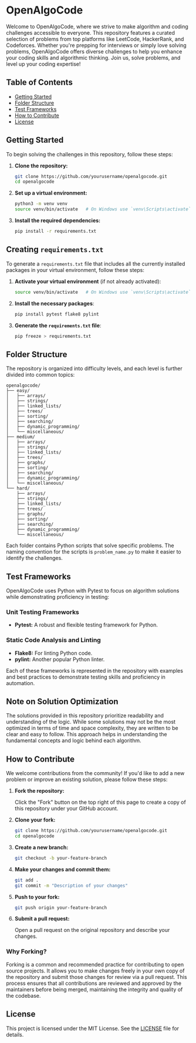 # OpenAlgoCode

Welcome to OpenAlgoCode, where we strive to make algorithm and coding challenges accessible to everyone. This repository features a curated selection of problems from top platforms like LeetCode, HackerRank, and Codeforces. Whether you're prepping for interviews or simply love solving problems, OpenAlgoCode offers diverse challenges to help you enhance your coding skills and algorithmic thinking. Join us, solve problems, and level up your coding expertise!

## Table of Contents

- [Getting Started](#getting-started)
- [Folder Structure](#folder-structure)
- [Test Frameworks](#test-frameworks)
- [How to Contribute](#how-to-contribute)
- [License](#license)

## Getting Started

To begin solving the challenges in this repository, follow these steps:

1. **Clone the repository:**

   ```sh
   git clone https://github.com/yourusername/openalgocode.git
   cd openalgocode
   ```

2. **Set up a virtual environment:**

   ```sh
   python3 -m venv venv
   source venv/bin/activate   # On Windows use `venv\Scripts\activate`
   ```

3. **Install the required dependencies:**

   ```sh
   pip install -r requirements.txt
   ```

## Creating `requirements.txt`

To generate a `requirements.txt` file that includes all the currently installed packages in your virtual environment, follow these steps:

1. **Activate your virtual environment** (if not already activated):

   ```sh
   source venv/bin/activate   # On Windows use `venv\Scripts\activate`
   ```

2. **Install the necessary packages**:

   ```sh
   pip install pytest flake8 pylint
   ```

3. **Generate the `requirements.txt` file**:

   ```sh
   pip freeze > requirements.txt
   ```

## Folder Structure

The repository is organized into difficulty levels, and each level is further divided into common topics:

    openalgocode/
    ├── easy/
    │   ├── arrays/
    │   ├── strings/
    │   ├── linked_lists/
    │   ├── trees/
    │   ├── sorting/
    │   ├── searching/
    │   ├── dynamic_programming/
    │   └── miscellaneous/
    ├── medium/
    │   ├── arrays/
    │   ├── strings/
    │   ├── linked_lists/
    │   ├── trees/
    │   ├── graphs/
    │   ├── sorting/
    │   ├── searching/
    │   ├── dynamic_programming/
    │   └── miscellaneous/
    └── hard/
        ├── arrays/
        ├── strings/
        ├── linked_lists/
        ├── trees/
        ├── graphs/
        ├── sorting/
        ├── searching/
        ├── dynamic_programming/
        └── miscellaneous/

Each folder contains Python scripts that solve specific problems. The naming convention for the scripts is `problem_name.py` to make it easier to identify the challenges.

## Test Frameworks

OpenAlgoCode uses Python with Pytest to focus on algorithm solutions while demonstrating proficiency in testing:

### Unit Testing Frameworks

- **Pytest:** A robust and flexible testing framework for Python.

### Static Code Analysis and Linting

- **Flake8:** For linting Python code.
- **pylint:** Another popular Python linter.

Each of these frameworks is represented in the repository with examples and best practices to demonstrate testing skills and proficiency in automation.

## Note on Solution Optimization

The solutions provided in this repository prioritize readability and understanding of the logic. While some solutions may not be the most optimized in terms of time and space complexity, they are written to be clear and easy to follow. This approach helps in understanding the fundamental concepts and logic behind each algorithm.

## How to Contribute

We welcome contributions from the community! If you'd like to add a new problem or improve an existing solution, please follow these steps:

1. **Fork the repository:**

   Click the "Fork" button on the top right of this page to create a copy of this repository under your GitHub account.

2. **Clone your fork:**

   ```sh
   git clone https://github.com/yourusername/openalgocode.git
   cd openalgocode
   ```

3. **Create a new branch:**

   ```sh
   git checkout -b your-feature-branch
   ```

4. **Make your changes and commit them:**

   ```sh
   git add .
   git commit -m "Description of your changes"
   ```

5. **Push to your fork:**

   ```sh
   git push origin your-feature-branch
   ```

6. **Submit a pull request:**

   Open a pull request on the original repository and describe your changes.

### Why Forking?

Forking is a common and recommended practice for contributing to open source projects. It allows you to make changes freely in your own copy of the repository and submit those changes for review via a pull request. This process ensures that all contributions are reviewed and approved by the maintainers before being merged, maintaining the integrity and quality of the codebase.

## License

This project is licensed under the MIT License. See the [LICENSE](LICENSE) file for details.
